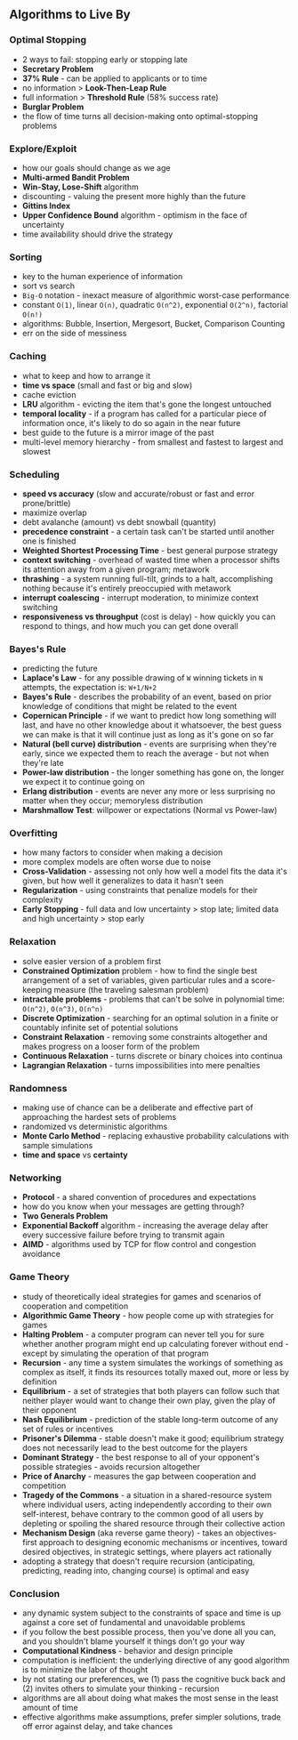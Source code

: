 ## Algorithms to Live By


### Optimal Stopping
- 2 ways to fail: stopping early or stopping late
- **Secretary Problem**
- **37% Rule** - can be applied to applicants or to time
- no information > **Look-Then-Leap Rule**
- full information > **Threshold Rule** (58% success rate)
- **Burglar Problem**
- the flow of time turns all decision-making onto optimal-stopping problems


### Explore/Exploit
- how our goals should change as we age
- **Multi-armed Bandit Problem**
- **Win-Stay, Lose-Shift** algorithm
- discounting - valuing the present more highly than the future
- **Gittins Index**
- **Upper Confidence Bound** algorithm - optimism in the face of uncertainty
- time availability should drive the strategy


### Sorting
- key to the human experience of information
- sort vs search
- `Big-O` notation - inexact measure of algorithmic worst-case performance
- constant `O(1)`, linear `O(n)`, quadratic `O(n^2)`, exponential `O(2^n)`, factorial `O(n!)`
- algorithms: Bubble, Insertion, Mergesort, Bucket, Comparison Counting
- err on the side of messiness


### Caching
- what to keep and how to arrange it
- **time vs space** (small and fast or big and slow)
- cache eviction
- **LRU** algorithm - evicting the item that's gone the longest untouched
- **temporal locality** - if a program has called for a particular piece of information once, it's likely to do so again in the near future
- best guide to the future is a mirror image of the past
- multi-level memory hierarchy - from smallest and fastest to largest and slowest


### Scheduling
- **speed vs accuracy** (slow and accurate/robust or fast and error prone/brittle)
- maximize overlap
- debt avalanche (amount) vs debt snowball (quantity)
- **precedence constraint** - a certain task can't be started until another one is finished
- **Weighted Shortest Processing Time** - best general purpose strategy
- **context switching** - overhead of wasted time when a processor shifts its attention away from a given program; metawork
- **thrashing** - a system running full-tilt, grinds to a halt, accomplishing nothing because it's entirely preoccupied with metawork
- **interrupt coalescing** - interrupt moderation, to minimize context switching
- **responsiveness vs throughput** (cost is delay) - how quickly you can respond to things, and how much you can get done overall


### Bayes's Rule
- predicting the future
- **Laplace's Law** - for any possible drawing of `W` winning tickets in `N` attempts, the expectation is: `W+1/N+2`
- **Bayes's Rule** - describes the probability of an event, based on prior knowledge of conditions that might be related to the event
- **Copernican Principle** - if we want to predict how long something will last, and have no other knowledge about it whatsoever, the best guess we can make is that it will continue just as long as it's gone on so far
- **Natural (bell curve) distribution** - events are surprising when they're early, since we expected them to reach the average - but not when they're late
- **Power-law distribution** - the longer something has gone on, the longer we expect it to continue going on
- **Erlang distribution** - events are never any more or less surprising no matter when they occur; memoryless distribution
- **Marshmallow Test**: willpower or expectations (Normal vs Power-law)


### Overfitting
- how many factors to consider when making a decision
- more complex models are often worse due to noise
- **Cross-Validation** - assessing not only how well a model fits the data it's given, but how well it generalizes to data it hasn't seen
- **Regularization** - using constraints that penalize models for their complexity
- **Early Stopping** - full data and low uncertainty > stop late; limited data and high uncertainty > stop early


### Relaxation
- solve easier version of a problem first
- **Constrained Optimization** problem - how to find the single best arrangement of a set of variables, given particular rules and a score-keeping measure (the traveling salesman problem)
- **intractable problems** - problems that can't be solve in polynomial time: `O(n^2)`, `O(n^3)`, `O(n^n)`
- **Discrete Optimization** - searching for an optimal solution in a finite or countably infinite set of potential solutions
- **Constraint Relaxation** - removing some constraints altogether and makes progress on a looser form of the problem
- **Continuous Relaxation** - turns discrete or binary choices into continua
- **Lagrangian Relaxation** - turns impossibilities into mere penalties


### Randomness
- making use of chance can be a deliberate and effective part of approaching the hardest sets of problems
- randomized vs deterministic algorithms
- **Monte Carlo Method** - replacing exhaustive probability calculations with sample simulations
- **time and space** vs **certainty**


### Networking
- **Protocol** - a shared convention of procedures and expectations
- how do you know when your messages are getting through?
- **Two Generals Problem**
- **Exponential Backoff** algorithm - increasing the average delay after every successive failure before trying to transmit again
- **AIMD** - algorithms used by TCP for flow control and congestion avoidance


### Game Theory
- study of theoretically ideal strategies for games and scenarios of cooperation and competition
- **Algorithmic Game Theory** - how people come up with strategies for games
- **Halting Problem** - a computer program can never tell you for sure whether another program might end up calculating forever without end - except by simulating the operation of that program
- **Recursion** - any time a system simulates the workings of something as complex as itself, it finds its resources totally maxed out, more or less by definition
- **Equilibrium** - a set of strategies that both players can follow such that neither player would want to change their own play, given the play of their opponent
- **Nash Equilibrium** - prediction of the stable long-term outcome of any set of rules or incentives
- **Prisoner's Dilemma** - stable doesn't make it good; equilibrium strategy does not necessarily lead to the best outcome for the players
- **Dominant Strategy** - the best response to all of your opponent's possible strategies - avoids recursion altogether
- **Price of Anarchy** - measures the gap between cooperation and competition
- **Tragedy of the Commons** - a situation in a shared-resource system where individual users, acting independently according to their own self-interest, behave contrary to the common good of all users by depleting or spoiling the shared resource through their collective action
- **Mechanism Design** (aka reverse game theory) - takes an objectives-first approach to designing economic mechanisms or incentives, toward desired objectives, in strategic settings, where players act rationally
- adopting a strategy that doesn't require recursion (anticipating, predicting, reading into, changing course) is optimal and easy


### Conclusion
- any dynamic system subject to the constraints of space and time is up against a core set of fundamental and unavoidable problems
- if you follow the best possible process, then you've done all you can, and you shouldn't blame yourself it things don't go your way
- **Computational Kindness** - behavior and design principle
- computation is inefficient: the underlying directive of any good algorithm is to minimize the labor of thought
- by not stating our preferences, we (1) pass the cognitive buck back and (2) invites others to simulate your thinking - recursion
- algorithms are all about doing what makes the most sense in the least amount of time
- effective algorithms make assumptions, prefer simpler solutions, trade off error against delay, and take chances